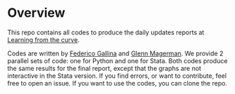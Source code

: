 # Overview
This repo contains all codes to produce the daily updates reports at [Learning from the curve](https://learning-from-the-curve.github.io).

Codes are written by [Federico Gallina](https://github.com/FedeGall) and [Glenn Magerman](https://github.com/glennmagerman).
We provide 2 parallel sets of code: one for Python and one for Stata.
Both codes produce the same results for the final report, except that the graphs are not interactive in the Stata version.
If you find errors, or want to contribute, feel free to open an issue. If you want to use the codes, you can clone the repo.


